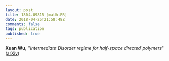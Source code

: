 ```yaml
---
layout: post
title: 1804.09815 [math.PR]
date: 2018-04-25T21:58:48Z
comments: false
tags: publication
published: true
---
```


<b>Xuan Wu</b>, "<i>Intermediate Disorder regime for half-space directed polymers</i>" ([arXiv](http://arxiv.org/abs/1804.09815v1))
